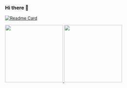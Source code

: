 ### Hi there 👋
[![Readme Card](https://github-readme-stats.vercel.app/api/pin/?username=growtronino&repo=growtron)](https://github.com/anuraghazra/github-readme-stats)
<div>
  <a href="https://github.com/vitormartins1">
  <img height="190em" src="https://github-readme-stats.vercel.app/api?username=vitormartins1&show_icons=true&&include_all_commits=true&count_private=true"/>
  <img height="190em" src="https://github-readme-stats.vercel.app/api/top-langs/?username=vitormartins1&layout=compact&langs_count=8&hide=asp,xslt"/>
</div>
<!--
**vitormartins1/vitormartins1** is a ✨ _special_ ✨ repository because its `README.md` (this file) appears on your GitHub profile.

Here are some ideas to get you started:

- 🔭 I’m currently working on ...
- 🌱 I’m currently learning ...
- 👯 I’m looking to collaborate on ...
- 🤔 I’m looking for help with ...
- 💬 Ask me about ...
- 📫 How to reach me: ...
- 😄 Pronouns: ...
- ⚡ Fun fact: ...
-->
